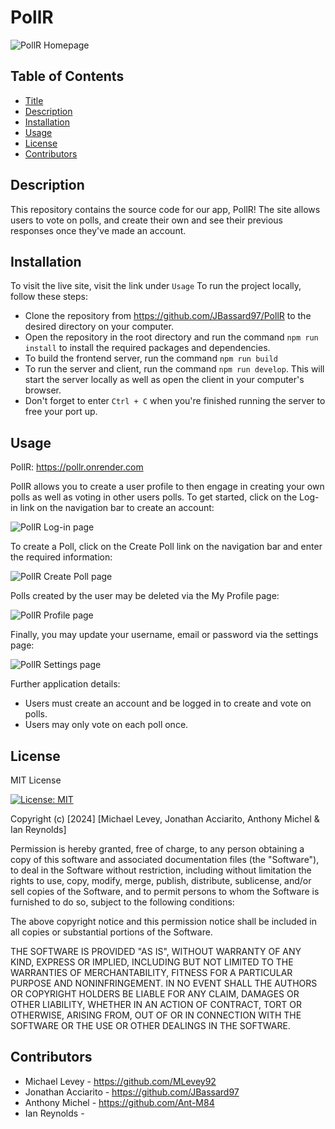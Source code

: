 # PollR

![PollR Homepage](../PollR/client/src/assets/PollR-home.jpg)

## Table of Contents
- [Title](#title)
- [Description](#description)
- [Installation](#installation)
- [Usage](#usage)
- [License](#license)
- [Contributors](#contributors)

## Description

This repository contains the source code for our app, PollR! The site allows users to vote on polls, and create their own and see their previous responses once they've made an account.

## Installation

To visit the live site, visit the link under `Usage` To run the project locally, follow these steps:

- Clone the repository from https://github.com/JBassard97/PollR to the desired directory on your computer.
- Open the repository in the root directory and run the command `npm run install` to install the required packages and dependencies.
- To build the frontend server, run the command `npm run build`
- To run the server and client, run the command `npm run develop`.  This will start the server locally as well as open the client in your computer's browser.
- Don't forget to enter `Ctrl + C` when you're finished running the server to free your port up.

## Usage

PollR: https://pollr.onrender.com

PollR allows you to create a user profile to then engage in creating your own polls as well as voting in other users polls.  To get started, click on the Log-in link on the navigation bar to create an account:

![PollR Log-in page](../PollR/client/src/assets/PollR-login-signup.jpg)

To create a Poll, click on the Create Poll link on the navigation bar and enter the required information:

![PollR Create Poll page](../PollR/client/src/assets/PollR-create.jpg)

Polls created by the user may be deleted via the My Profile page:

![PollR Profile page](../PollR/client/src/assets/PollR-profile.jpg)

Finally, you may update your username, email or password via the settings page: 

![PollR Settings page](../PollR/client/src/assets/PollR-settings.jpg)

Further application details:

- Users must create an account and be logged in to create and vote on polls.
- Users may only vote on each poll once.


## License

MIT License

[![License: MIT](https://img.shields.io/badge/License-MIT-yellow.svg)](https://opensource.org/licenses/MIT)

Copyright (c) [2024] [Michael Levey, Jonathan Acciarito, Anthony Michel & Ian Reynolds]

Permission is hereby granted, free of charge, to any person obtaining a copy
of this software and associated documentation files (the "Software"), to deal
in the Software without restriction, including without limitation the rights
to use, copy, modify, merge, publish, distribute, sublicense, and/or sell
copies of the Software, and to permit persons to whom the Software is
furnished to do so, subject to the following conditions:

The above copyright notice and this permission notice shall be included in all
copies or substantial portions of the Software.

THE SOFTWARE IS PROVIDED "AS IS", WITHOUT WARRANTY OF ANY KIND, EXPRESS OR
IMPLIED, INCLUDING BUT NOT LIMITED TO THE WARRANTIES OF MERCHANTABILITY,
FITNESS FOR A PARTICULAR PURPOSE AND NONINFRINGEMENT. IN NO EVENT SHALL THE
AUTHORS OR COPYRIGHT HOLDERS BE LIABLE FOR ANY CLAIM, DAMAGES OR OTHER
LIABILITY, WHETHER IN AN ACTION OF CONTRACT, TORT OR OTHERWISE, ARISING FROM,
OUT OF OR IN CONNECTION WITH THE SOFTWARE OR THE USE OR OTHER DEALINGS IN THE
SOFTWARE.


## Contributors
- Michael Levey - https://github.com/MLevey92
- Jonathan Acciarito - https://github.com/JBassard97
- Anthony Michel - https://github.com/Ant-M84
- Ian Reynolds - 


